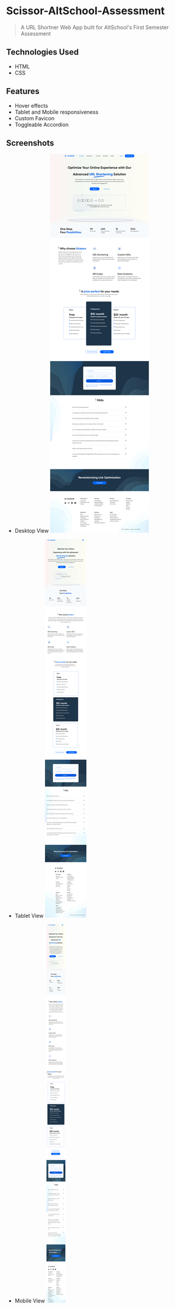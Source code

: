 # Scissor-AltSchool-Assessment

> A URL Shortner Web App built for AltSchool's First Semester Assessment

## Technologies Used
- HTML
- CSS

## Features
- Hover effects
- Tablet and Mobile responsiveness
- Custom Favicon
- Toggleable Accordion

## Screenshots
- Desktop View
![](./screenshots/desktop-view.png)

- Tablet View
![](./screenshots/tablet-view.png)

- Mobile View
![](./screenshots/mobile-view.png)